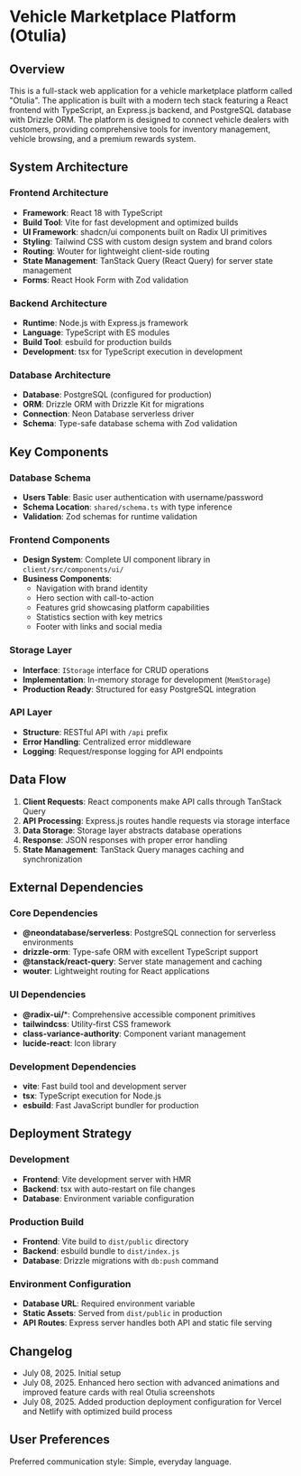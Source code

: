# Vehicle Marketplace Platform (Otulia)

## Overview

This is a full-stack web application for a vehicle marketplace platform called "Otulia". The application is built with a modern tech stack featuring a React frontend with TypeScript, an Express.js backend, and PostgreSQL database with Drizzle ORM. The platform is designed to connect vehicle dealers with customers, providing comprehensive tools for inventory management, vehicle browsing, and a premium rewards system.

## System Architecture

### Frontend Architecture
- **Framework**: React 18 with TypeScript
- **Build Tool**: Vite for fast development and optimized builds
- **UI Framework**: shadcn/ui components built on Radix UI primitives
- **Styling**: Tailwind CSS with custom design system and brand colors
- **Routing**: Wouter for lightweight client-side routing
- **State Management**: TanStack Query (React Query) for server state management
- **Forms**: React Hook Form with Zod validation

### Backend Architecture
- **Runtime**: Node.js with Express.js framework
- **Language**: TypeScript with ES modules
- **Build Tool**: esbuild for production builds
- **Development**: tsx for TypeScript execution in development

### Database Architecture
- **Database**: PostgreSQL (configured for production)
- **ORM**: Drizzle ORM with Drizzle Kit for migrations
- **Connection**: Neon Database serverless driver
- **Schema**: Type-safe database schema with Zod validation

## Key Components

### Database Schema
- **Users Table**: Basic user authentication with username/password
- **Schema Location**: `shared/schema.ts` with type inference
- **Validation**: Zod schemas for runtime validation

### Frontend Components
- **Design System**: Complete UI component library in `client/src/components/ui/`
- **Business Components**: 
  - Navigation with brand identity
  - Hero section with call-to-action
  - Features grid showcasing platform capabilities
  - Statistics section with key metrics
  - Footer with links and social media

### Storage Layer
- **Interface**: `IStorage` interface for CRUD operations
- **Implementation**: In-memory storage for development (`MemStorage`)
- **Production Ready**: Structured for easy PostgreSQL integration

### API Layer
- **Structure**: RESTful API with `/api` prefix
- **Error Handling**: Centralized error middleware
- **Logging**: Request/response logging for API endpoints

## Data Flow

1. **Client Requests**: React components make API calls through TanStack Query
2. **API Processing**: Express.js routes handle requests via storage interface
3. **Data Storage**: Storage layer abstracts database operations
4. **Response**: JSON responses with proper error handling
5. **State Management**: TanStack Query manages caching and synchronization

## External Dependencies

### Core Dependencies
- **@neondatabase/serverless**: PostgreSQL connection for serverless environments
- **drizzle-orm**: Type-safe ORM with excellent TypeScript support
- **@tanstack/react-query**: Server state management and caching
- **wouter**: Lightweight routing for React applications

### UI Dependencies
- **@radix-ui/***: Comprehensive accessible component primitives
- **tailwindcss**: Utility-first CSS framework
- **class-variance-authority**: Component variant management
- **lucide-react**: Icon library

### Development Dependencies
- **vite**: Fast build tool and development server
- **tsx**: TypeScript execution for Node.js
- **esbuild**: Fast JavaScript bundler for production

## Deployment Strategy

### Development
- **Frontend**: Vite development server with HMR
- **Backend**: tsx with auto-restart on file changes
- **Database**: Environment variable configuration

### Production Build
- **Frontend**: Vite build to `dist/public` directory
- **Backend**: esbuild bundle to `dist/index.js`
- **Database**: Drizzle migrations with `db:push` command

### Environment Configuration
- **Database URL**: Required environment variable
- **Static Assets**: Served from `dist/public` in production
- **API Routes**: Express server handles both API and static file serving

## Changelog
- July 08, 2025. Initial setup
- July 08, 2025. Enhanced hero section with advanced animations and improved feature cards with real Otulia screenshots
- July 08, 2025. Added production deployment configuration for Vercel and Netlify with optimized build process

## User Preferences

Preferred communication style: Simple, everyday language.